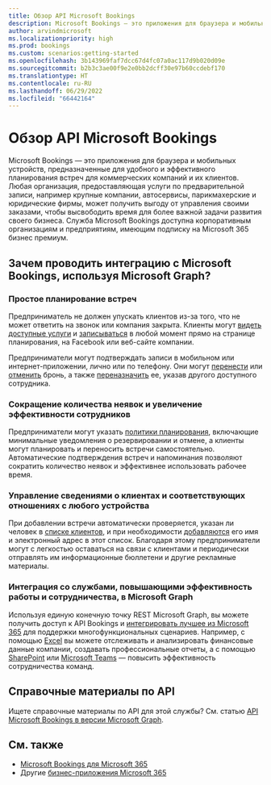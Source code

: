 ```yaml
---
title: Обзор API Microsoft Bookings
description: Microsoft Bookings — это приложения для браузера и мобильных устройств, предназначенные для удобного и эффективного планирования встреч для организаций, их пользователей и клиентов.
author: arvindmicrosoft
ms.localizationpriority: high
ms.prod: bookings
ms.custom: scenarios:getting-started
ms.openlocfilehash: 3b143969faf7dcc67d4fc07a0ac117d9b020d09e
ms.sourcegitcommit: b2b3c3ae00f9e2e0bb2dcff30e97b60ccdebf170
ms.translationtype: HT
ms.contentlocale: ru-RU
ms.lasthandoff: 06/29/2022
ms.locfileid: "66442164"
---
```

# <a name="microsoft-bookings-api-overview"></a>Обзор API Microsoft Bookings

Microsoft Bookings — это приложения для браузера и мобильных устройств, предназначенные для удобного и эффективного планирования встреч для коммерческих компаний и их клиентов. Любая организация, предоставляющая услуги по предварительной записи, например крупные компании, автосервисы, парикмахерские и юридические фирмы, может получить выгоду от управления своими заказами, чтобы высвободить время для более важной задачи развития своего бизнеса. Служба Microsoft Bookings доступна корпоративным организациям и предприятиям, имеющим подписку на Microsoft 365 бизнес премиум.

## <a name="why-integrate-with-microsoft-bookings-using-microsoft-graph"></a>Зачем проводить интеграцию с Microsoft Bookings, используя Microsoft Graph?

### <a name="streamline-appointment-booking"></a>Простое планирование встреч
Предприниматель не должен упускать клиентов из-за того, что не может ответить на звонок или компания закрыта. Клиенты могут [видеть доступные услуги](/graph/api/bookingbusiness-list-services) и [записываться](/graph/api/bookingbusiness-post-appointments) в любой момент прямо на странице планирования, на Facebook или веб-сайте компании. 

Предприниматели могут подтверждать записи в мобильном или интернет-приложении, лично или по телефону. Они могут [перенести](/graph/api/bookingappointment-update) или [отменить](/graph/api/bookingappointment-cancel) бронь, а также [переназначить](/graph/api/bookingappointment-update) ее, указав другого доступного сотрудника. 

### <a name="reduce-no-shows-and-increase-productivity-of-the-staff"></a>Сокращение количества неявок и увеличение эффективности сотрудников
Предприниматели могут указать [политики планирования](/graph/api/resources/bookingschedulingpolicy), включающие минимальные уведомления о резервировании и отмене, а клиенты могут планировать и переносить встречи самостоятельно. Автоматические подтверждения встреч и напоминания позволяют сократить количество неявок и эффективнее использовать рабочее время. 

### <a name="manage-customer-information-and-relationships-from-anywhere"></a>Управление сведениями о клиентах и соответствующих отношениях с любого устройства
При добавлении встречи автоматически проверяется, указан ли человек в [списке клиентов](/graph/api/bookingbusiness-list-customers), и при необходимости [добавляются](/graph/api/bookingbusiness-post-customers) его имя и электронный адрес в этот список. Благодаря этому предприниматели могут с легкостью оставаться на связи с клиентами и периодически отправлять им информационные бюллетени и другие рекламные материалы.

### <a name="integrate-with-productivity-and-team-collaboration-services-in-microsoft-graph"></a>Интеграция со службами, повышающими эффективность работы и сотрудничества, в Microsoft Graph
Используя единую конечную точку REST Microsoft Graph, вы можете получить доступ к API Bookings и [интегрировать лучшее из Microsoft 365](overview-major-services.md) для поддержки многофункциональных сценариев. Например, с помощью [Excel](excel-concept-overview.md#generate-reports-and-analyze-results) вы можете отслеживать и анализировать финансовые данные компании, создавать профессиональные отчеты, а с помощью [SharePoint](sharepoint-concept-overview.md) или [Microsoft Teams](teams-concept-overview.md) — повысить эффективность сотрудничества команд.

## <a name="api-reference"></a>Справочные материалы по API

Ищете справочные материалы по API для этой службы? См. статью [API Microsoft Bookings в версии Microsoft Graph](/graph/api/resources/booking-api-overview).

## <a name="see-also"></a>См. также

- [Microsoft Bookings для Microsoft 365](https://support.office.com/article/Publish-your-business-calendar-online-with-Microsoft-Bookings-47403d64-a067-4754-9ae9-00157244c27d)
- Другие [бизнес-приложения Microsoft 365](https://www.microsoft.com/microsoft-365)